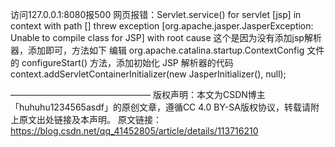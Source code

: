 访问127.0.0.1:8080报500
网页报错：Servlet.service() for servlet [jsp] in context with path [] threw exception [org.apache.jasper.JasperException: Unable to compile class for JSP] with root cause
这个是因为没有添加jsp解析器，添加即可，方法如下
编辑 org.apache.catalina.startup.ContextConfig 文件的 configureStart() 方法，添加初始化 JSP 解析器的代码
context.addServletContainerInitializer(new JasperInitializer(), null);

————————————————
版权声明：本文为CSDN博主「huhuhu1234565asdf」的原创文章，遵循CC 4.0 BY-SA版权协议，转载请附上原文出处链接及本声明。
原文链接：https://blog.csdn.net/qq_41452805/article/details/113716210
